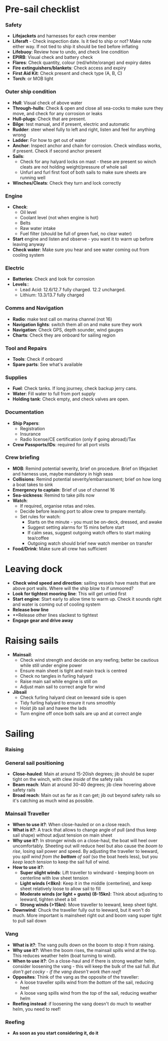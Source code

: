 # Pre-sail checklist
### Safety
- **Lifejackets** and harnesses for each crew member
- **Liferaft** - Check inspection date. Is it tied to ship or not? Make note either way. If not tied to ship it should be tied before inflating
- **Lifebuoy**: Review how to undo, and check line condition
- **EPIRB**: Visual check and battery check
- **Flares**: Check quantity, colour (red/white/orange) and expiry dates
- **Fire extinguishers/blankets**: Check access and expiry
- **First Aid Kit**: Check present and check type (A, B, C)
- **Torch**: or MOB light
### Outer ship condition
- **Hull**: Visual check of above water
- **Through-hulls**: Check & open and close all sea-cocks to make sure they move, and check for any corrosion or leaks
- **Hull-plugs**: Check that are present.
- **Bilge**: test manual, and if present, electric and automatic
- **Rudder**: steer wheel fully to left and right, listen and feel for anything wrong
- **Ladder**: For how to get out of water
- **Anchor**: Inspect anchor and chain for corrosion. Check windlass works, if present. Check if second anchor present
- **Sails**: 
	- Check for any halyard locks on mast - these are present so winch cleats are not holding weight/pressure of whole sail
	- Unfurl and furl first foot of both sails to make sure sheets are running well
- **Winches/Cleats**: Check they turn and lock correctly
### Engine
- **Check**:
	- Oil level
	- Coolant level (not when engine is hot)
	- Belts
	- Raw water intake
	- Fuel filter (should be full of green fuel, no clear water)
- **Start** engine and listen and observe - you want it to warm up before leaving anyway
- **Check water**: Make sure you hear and see water coming out from cooling system
### Electric
- **Batteries**: Check and look for corrosion
- **Levels**::
	- Lead Acid: 12.6/12.7 fully charged. 12.2 uncharged.
	- Lithium: 13.3/13.7 fully charged
### Comms and Navigation
- **Radio**: make test call on marina channel (not 16)
- **Navigation lights**: switch them all on and make sure they work
- **Navigation**: Check GPS, depth sounder, wind gauges
- **Charts**: Check they are onboard for sailing region
### Tool and Repairs
- **Tools**: Check if onboard
- **Spare parts**: See what's available
### Supplies
- **Fuel**: Check tanks. If long journey, check backup jerry cans.
- **Water**: Fill water to full from port supply
- **Holding tank**: Check empty, and check valves are open.
### Documentation
- **Ship Papers**:
	- Registration
	- Insurance
	- Radio license/CE certification (only if going abroad)/Tax
- **Crew Passports/IDs**: required for all port visits
### Crew briefing
- **MOB**: Remind potential severity, brief on procedure. Brief on lifejacket and harness use, maybe mandatory in high seas
- **Collisions**: Remind potential severity/embarrassment; brief on how long a boat takes to sink
- **Emergency to captain**: Brief of use of channel 16
- **Sea-sickness**: Remind to take pills now
- **Watch**: 
	- If required, organise rotas and roles. 
	- Decide before leaving port to allow crew to prepare mentally.
	- Set rules for watch:
		- Starts on the minute - you must be on-deck, dressed, and awake
		- Suggest setting alarms for 15 mins before start
		- If calm seas, suggest outgoing watch offers to start making tea/coffee
		- Outgoing watch should brief new watch member on transfer
- **Food/Drink**: Make sure all crew has sufficient
# Leaving dock
- **Check wind speed and direction**: sailing vessels have masts that are above port walls. Where will the ship blow to if unmoored?
- **Look for tightest mooring line**: This will get untied first
- **Start engine**: Start early to allow time to warm up. Check it sounds right and water is coming out of cooling system
- **Release bow line**
- **Release other lines slackest to tightest
- **Engage gear and drive away**

# Raising sails
- **Mainsail**: 
	- Check wind strength and decide on any reefing; better be cautious while still under engine power
	- Ensure main sheet is tight and main track is centred
	- Check no tangles in furling halyard
	- Raise main sail while engine is still on
	- Adjust main sail to correct angle for wind
- **Jibsail**
	- Check furling halyard cleat on leeward side is open
	- Tidy furling halyard to ensure it runs smoothly
	- Hoist jib sail and hawee the lads
	- Turn engine off once both sails are up and at correct angle

# Sailing

### Raising 
### General sail positioning
- **Close-hauled**: Main at around 15-20ish degrees; jib should be super tight on the winch, with clew *inside* of the safety rails
- **Beam reach**: Main at around 30-40 degrees; jib clew hovering above safety rails
- **Broad reach**: Main out as far as it can get; jib out beyond safety rails so it's catching as much wind as possible.
### Mainsail Traveller 
- **When to use it?**: When close-hauled or on a close reach.
- **What is it?**:  A track that allows to change angle of pull (and thus keep sail shape) without adjust tension on main sheet
- **Why use it?**: In stronger winds on a close-haul, the boat will heel over uncomfortably. Sheeting out will reduce heel but also cause the *boom to rise*,   losing sail power and speed. By adjusting the traveller to leeward, you *spill wind from the **bottom** of sail* (so the boat heels less), but you *keep leach tension* to keep the sail full of wind. 
- **How to use it?**:
	- **Super slight winds**: Lift traveller to windward - keeping boom on centerline with low sheet tension
	- **Light winds (<8kn)**: Keep it in the middle (centerline), and keep sheet relatively loose to allow sail to fill
	- **Moderate winds (or light + gusts) (8-15kn)**: Think about adjusting to leeward, tighten sheet a bit
	- **Strong winds (>15kn)**: Move traveller to leeward, keep sheet tight.
- **Downwind**: Chuck the traveller fully out to leeward, but it won't do much. More important is mainsheet right out and boom vang super tight to pull sail down
### Vang
- **What is it?**: The vang pulls down on the boom to stop it from raising. 
- **Why use it?**:  When the boom rises, the mainsail spills wind at the top. This reduces weather helm (boat turning to wind). 
- **When to use it?**: On a close-haul and if there is strong weather helm, consider loosening the vang - this will keep the bulk of the sail full. *But don't get cocky - if the vang doesn't work then reef!*
- **Opposites**: Think of the vang as the opposite of the traveller:
	- A loose traveller spills wind from the *bottom* of the sail, reducing heel
	- A loose vang spills wind from the *top* of the sail, reducing weather helm
- **Reefing instead**: if loosening the vang doesn't do much to weather helm, you need to reef!
### Reefing
- **As soon as you start considering it, do it**


